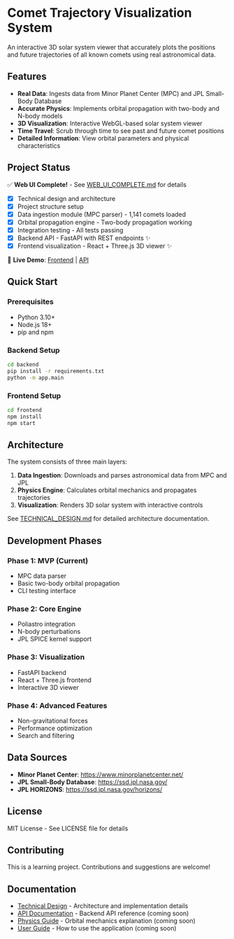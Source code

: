 # Comet Trajectory Visualization System

An interactive 3D solar system viewer that accurately plots the positions and future trajectories of all known comets using real astronomical data.

## Features

- **Real Data**: Ingests data from Minor Planet Center (MPC) and JPL Small-Body Database
- **Accurate Physics**: Implements orbital propagation with two-body and N-body models
- **3D Visualization**: Interactive WebGL-based solar system viewer
- **Time Travel**: Scrub through time to see past and future comet positions
- **Detailed Information**: View orbital parameters and physical characteristics

## Project Status

✅ **Web UI Complete!** - See [WEB_UI_COMPLETE.md](WEB_UI_COMPLETE.md) for details

- [x] Technical design and architecture
- [x] Project structure setup
- [x] Data ingestion module (MPC parser) - 1,141 comets loaded
- [x] Orbital propagation engine - Two-body propagation working
- [x] Integration testing - All tests passing
- [x] Backend API - FastAPI with REST endpoints ✨
- [x] Frontend visualization - React + Three.js 3D viewer ✨

🚀 **Live Demo**: [Frontend](https://5173--0199ad84-7027-76e5-80a1-b3d96a8105a5.us-east-1-01.gitpod.dev) | [API](https://8000--0199ad84-7027-76e5-80a1-b3d96a8105a5.us-east-1-01.gitpod.dev)

## Quick Start

### Prerequisites

- Python 3.10+
- Node.js 18+
- pip and npm

### Backend Setup

```bash
cd backend
pip install -r requirements.txt
python -m app.main
```

### Frontend Setup

```bash
cd frontend
npm install
npm start
```

## Architecture

The system consists of three main layers:

1. **Data Ingestion**: Downloads and parses astronomical data from MPC and JPL
2. **Physics Engine**: Calculates orbital mechanics and propagates trajectories
3. **Visualization**: Renders 3D solar system with interactive controls

See [TECHNICAL_DESIGN.md](TECHNICAL_DESIGN.md) for detailed architecture documentation.

## Development Phases

### Phase 1: MVP (Current)
- MPC data parser
- Basic two-body orbital propagation
- CLI testing interface

### Phase 2: Core Engine
- Poliastro integration
- N-body perturbations
- JPL SPICE kernel support

### Phase 3: Visualization
- FastAPI backend
- React + Three.js frontend
- Interactive 3D viewer

### Phase 4: Advanced Features
- Non-gravitational forces
- Performance optimization
- Search and filtering

## Data Sources

- **Minor Planet Center**: https://www.minorplanetcenter.net/
- **JPL Small-Body Database**: https://ssd.jpl.nasa.gov/
- **JPL HORIZONS**: https://ssd.jpl.nasa.gov/horizons/

## License

MIT License - See LICENSE file for details

## Contributing

This is a learning project. Contributions and suggestions are welcome!

## Documentation

- [Technical Design](TECHNICAL_DESIGN.md) - Architecture and implementation details
- [API Documentation](docs/API.md) - Backend API reference (coming soon)
- [Physics Guide](docs/PHYSICS.md) - Orbital mechanics explanation (coming soon)
- [User Guide](docs/USER_GUIDE.md) - How to use the application (coming soon)
